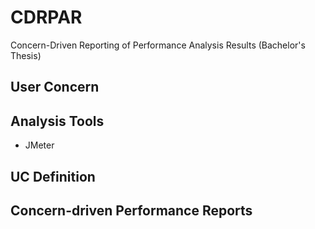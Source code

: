 # CDRPAR
Concern-Driven Reporting of Performance Analysis Results (Bachelor's Thesis)

## User Concern

## Analysis Tools

- JMeter

## UC Definition

## Concern-driven Performance Reports
